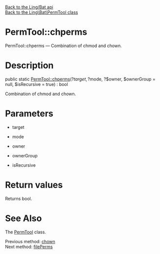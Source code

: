[Back to the Ling/Bat api](https://github.com/lingtalfi/Bat/blob/master/doc/api/Ling/Bat.md)<br>
[Back to the Ling\Bat\PermTool class](https://github.com/lingtalfi/Bat/blob/master/doc/api/Ling/Bat/PermTool.md)


PermTool::chperms
================



PermTool::chperms — Combination of chmod and chown.




Description
================


public static [PermTool::chperms](https://github.com/lingtalfi/Bat/blob/master/doc/api/Ling/Bat/PermTool/chperms.md)(?$target, ?$mode, ?$owner, $ownerGroup = null, $isRecursive = true) : bool




Combination of chmod and chown.




Parameters
================


- target

    

- mode

    

- owner

    

- ownerGroup

    

- isRecursive

    


Return values
================

Returns bool.








See Also
================

The [PermTool](https://github.com/lingtalfi/Bat/blob/master/doc/api/Ling/Bat/PermTool.md) class.

Previous method: [chown](https://github.com/lingtalfi/Bat/blob/master/doc/api/Ling/Bat/PermTool/chown.md)<br>Next method: [filePerms](https://github.com/lingtalfi/Bat/blob/master/doc/api/Ling/Bat/PermTool/filePerms.md)<br>

